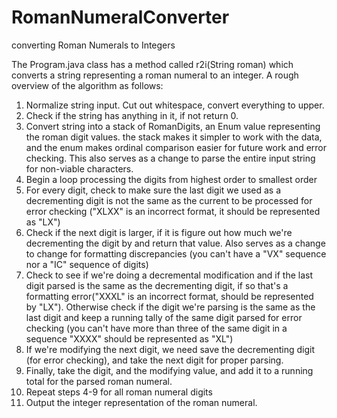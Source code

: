# RomanNumeralConverter
converting Roman Numerals to Integers

The Program.java class has a method called r2i(String roman) which converts a string representing a roman numeral to an integer. A rough overview of the algorithm as follows:

1. Normalize string input. Cut out whitespace, convert everything to upper.
2. Check if the string has anything in it, if not return 0.
3. Convert string into a stack of RomanDigits, an Enum value representing the roman digit values. the stack makes it simpler to work with the data, and the enum makes ordinal comparison easier for future work and error checking. This also serves as a change to parse the entire input string for non-viable characters.
4. Begin a loop processing the digits from highest order to smallest order
5. For every digit, check to make sure the last digit we used as a decrementing digit is not the same as the current to be processed for error checking ("XLXX" is an incorrect format, it should be represented as "LX")  
6. Check if the next digit is larger, if it is figure out how much we're decrementing the digit by and return that value. Also serves as a change to change for formatting discrepancies (you can't have a "VX" sequence nor a "IC" sequence of digits)
7. Check to see if we're doing a decremental modification and if the last digit parsed is the same as the decrementing digit, if so that's a formatting error("XXXL" is an incorrect format, should be represented by "LX"). Otherwise check if the digit we're parsing is the same as the last digit and keep a running tally of the same digit parsed for error checking (you can't have more than three of the same digit in a sequence "XXXX" should be represented as "XL")
8. If we're modifying the next digit, we need save the decrementing digit (for error checking), and take the next digit for proper parsing.
9. Finally, take the digit, and the modifying value, and add it to a running total for the parsed roman numeral.
10. Repeat steps 4-9 for all roman numeral digits
11. Output the integer representation of the roman numeral.

